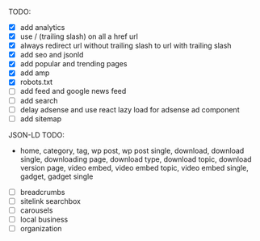 TODO:

- [x] add analytics
- [x] use / (trailing slash) on all a href url
- [x] always redirect url without trailing slash to url with trailing slash
- [x] add seo and jsonld
- [x] add popular and trending pages
- [x] add amp
- [x] robots.txt
- [ ] add feed and google news feed
- [ ] add search
- [ ] delay adsense and use react lazy load for adsense ad component
- [ ] add sitemap

JSON-LD TODO:

- home, category, tag, wp post, wp post single, download, download single,
  downloading page, download type, download topic, download version page, video
  embed, video embed topic, video embed single, gadget, gadget single
- [ ] breadcrumbs
- [ ] sitelink searchbox
- [ ] carousels
- [ ] local business
- [ ] organization
